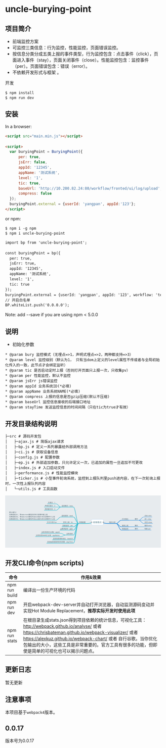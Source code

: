# uncle-burying-point

## 项目简介
- 前端监控方案
- 可监控三类信息：行为监控，性能监控，页面错误监控。
- 按信息分类分成五类上报的事件类型，行为监控包含：点击事件（click），页面进入事件（stay），页面关闭事件（close）。性能监控包含：监控事件（per）。页面错误包含：错误（error）。
- 不依赖开发形式与框架 。

开发
```shell
$ npm install
$ npm run dev
```
## 安装

In a browser:
```html
<script src="main.min.js"></script>

<script>
  var buryingPoint = BuryingPoint({
      per: true,
      jsErr: false,
      appId: '12345',
      appName: '测试系统',
      level: '1',
      tic: true,
      baseUrl: 'http://10.200.82.24:80/workflow/fronted/ui/log/upload',
      compress: false
  });
  buryingPoint.external = {userId: 'yangpan', appId:'123'};
</script>
```

or npm:
```shell
$ npm i -g npm
$ npm i uncle-burying-point
```

```html
import bp from 'uncle-burying-point';

const buryingPoint = bp({
  per: true,
  jsErr: true,
  appId: '12345',
  appName: '测试系统',
  level: '1',
  tic: true
});
buryingPoint.external = {userId: 'yangpan', appId: '123', workflow: 'test'};
// 开启白名单
BP.whiteList.push('0.0.0.0');
```

Note: add --save if you are using npm < 5.0.0

## 说明
- 初始化参数

```
* @param bury 监控模式（无埋点=>1，声明式埋点=>2，两种都支持=>3）
* @param level 监控级别（默认为1， 只有当dom上定义的level属性不传或者与全局初始化传入的一致，此节点才会绑定监听）
* @param tic 是否启动定时上报（否则打开页面只上报一次，只收集pv）
* @param per 性能监控，默认不监控
* @param jsErr js错误监控
* @param appId 业务系统ID(*必填)
* @param appName 业务系统NAME(*必填)
* @param compress 上报的信息是否gzip压缩(默认不压缩)
* @param baseUrl 监控信息接收的后端接口地址
* @param stayTime 发送监控信息的时间间隔（只在tic为true才有效）
```

## 开发目录结构说明
```
├─src # 源码开发包
│   ├─ajax.js # 简版ajax请求
│   ├─bp.js # 定义一系列暴露给外部调用方法
│   ├─ci.js # 获取设备信息
│   ├─config.js # 配置参数
│   ├─ep.js # 外部追加参数，只允许定义一次，已追加的属性一旦追加不可更改
│   ├─index.js # 入口启动文件
│   ├─performance.js # 性能监控模块
│   ├─ticker.js # 小型事件轮询系统，监控到上报队列里push进内容，在下一次轮询上报时，一次性上报队列内容
│   └─utils.js # 工具函数
```

![avatar](https://raw.githubusercontent.com/unclepan/uncle-burying-point/dev/src/images/re.png)

## 开发CLI命令(npm scripts)
| 命令            | 作用&效果          |
| --------------- | ------------- |
| npm run build   | 编译出一份生产环境的代码 |
| npm run dev     | 开启webpack-dev-server并自动打开浏览器，自动监测源码变动并实现Hot Module Replacement，**推荐实际开发时使用此项** |
| npm run stats   | 在根目录生成stats.json得到项目依赖的统计信息，可视化工具：http://webpack.github.io/analyse/ 或者 https://chrisbateman.github.io/webpack-visualizer/ 或者 https://alexkuz.github.io/webpack-chart/ 或者 自行谷歌。当你优化包输出的大小，这些工具是非常重要的。官方工具有很多的功能，但即使是简单的可视化也可以揭示问题点。|

## 更新日志
暂无更新

## 注意事项
本项目基于`webpack4`版本。

## 0.0.17
版本号为0.0.17
